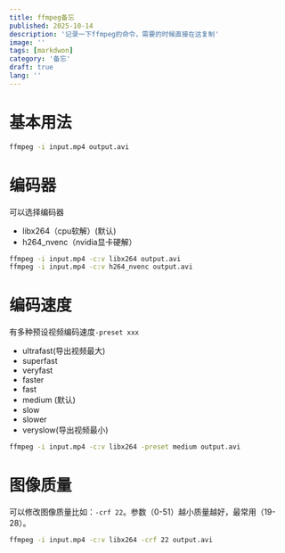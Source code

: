 ```yaml
---
title: ffmpeg备忘
published: 2025-10-14
description: '记录一下ffmpeg的命令，需要的时候直接在这复制'
image: ''
tags: [markdwon]
category: '备忘'
draft: true 
lang: ''
---
```

# 基本用法

```bash
ffmpeg -i input.mp4 output.avi
```
# 编码器
可以选择编码器
- libx264（cpu软解）(默认)
- h264_nvenc（nvidia显卡硬解）
```bash
ffmpeg -i input.mp4 -c:v libx264 output.avi
ffmpeg -i input.mp4 -c:v h264_nvenc output.avi
```

# 编码速度
有多种预设视频编码速度`-preset xxx`
- ultrafast(导出视频最大)
- superfast
- veryfast
- faster
- fast
- medium (默认)
- slow
- slower
- veryslow(导出视频最小)
```bash
ffmpeg -i input.mp4 -c:v libx264 -preset medium output.avi
```
# 图像质量
可以修改图像质量比如：`-crf 22`。参数（0-51）越小质量越好，最常用（19-28）。
```bash
ffmpeg -i input.mp4 -c:v libx264 -crf 22 output.avi
```